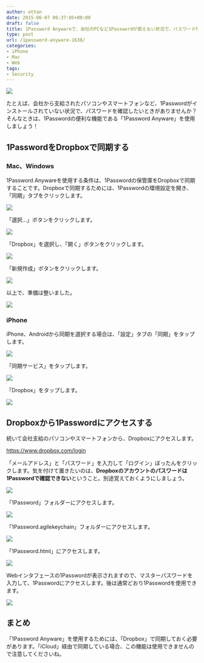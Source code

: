 ```yaml
---
author: ottan
date: 2015-06-07 06:37:05+00:00
draft: false
title: 1Password Anywareで、会社のPCなど1Passwordが使えない状況で、パスワード情報にアクセスする方法
type: post
url: /1password-anyware-1638/
categories:
- iPhone
- Mac
- Web
tags:
- Security
---
```


![](/images/2015/06/150607-5573dfa6567b2.jpg)






たとえば、会社から支給されたパソコンやスマートフォンなど、1Passwordがインストールされていない状況で、パスワードを確認したいときがありませんか？そんなときは、1Passwordの便利な機能である「1Password Anyware」を使用しましょう！





## 1PasswordをDropboxで同期する





### Mac、Windows





1Password Anywareを使用する条件は、1Passwordの保管庫をDropboxで同期することです。Dropboxで同期するためには、1Passwordの環境設定を開き、「同期」タブをクリックします。





![](/images/2015/06/150607-5573dc58ef151.png)






「選択...」ボタンをクリックします。





![](/images/2015/06/150607-5573dc5b884ee.png)






「Dropbox」を選択し、「開く」ボタンをクリックします。





![](/images/2015/06/150607-5573dc5e3ca19.png)






「新規作成」ボタンをクリックします。





![](/images/2015/06/150607-5573dc6197382.png)






以上で、準備は整いました。





![](/images/2015/06/150607-5573dc64433e0.png)






### iPhone





iPhone、Androidから同期を選択する場合は、「設定」タブの「同期」をタップします。





![](/images/2015/06/150607-5573e695b130c.png)






「同期サービス」をタップします。





![](/images/2015/06/150607-5573e69847ba8.png)






「Dropbox」をタップします。





![](/images/2015/06/150607-5573e69b63533.png)






## Dropboxから1Passwordにアクセスする





続いて会社支給のパソコンやスマートフォンから、Dropboxにアクセスします。



https://www.dropbox.com/login



「メールアドレス」と「パスワード」を入力して「ログイン」ぼったんをクリックします。気を付けて置きたいのは、**Dropboxのアカウントのパスワードは1Passwordで確認できない**ということ。別途覚えておくようにしましょう。





![](/images/2015/06/150607-5573dc69374ba.png)






「1Password」フォルダーにアクセスします。





![](/images/2015/06/150607-5573dc6c7f920.png)






「1Password.agilekeychain」フォルダーにアクセスします。





![](/images/2015/06/150607-5573dc6e29655.png)






「1Password.html」にアクセスします。





![](/images/2015/06/150607-5573dc6fb3571.png)






Webインタフェースの1Passwordが表示されますので、マスターパスワードを入力して、1Passwordにアクセスします。後は通常どおり1Passwordを使用できます。





![](/images/2015/06/150607-5573dc71b1a2b.png)






## まとめ





「1Password Anyware」を使用するためには、「Dropbox」で同期しておく必要があります。「iCloud」経由で同期している場合、この機能は使用できませんので注意してくださいね。
